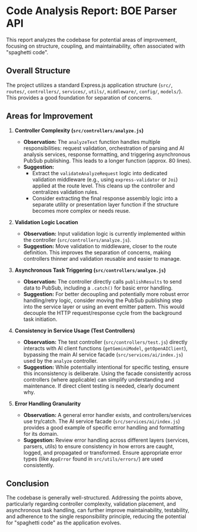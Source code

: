 # Code Analysis Report: BOE Parser API

This report analyzes the codebase for potential areas of improvement, focusing on structure, coupling, and maintainability, often associated with "spaghetti code".

## Overall Structure

The project utilizes a standard Express.js application structure (`src/`, `routes/`, `controllers/`, `services/`, `utils/`, `middleware/`, `config/`, `models/`). This provides a good foundation for separation of concerns.

## Areas for Improvement

1.  **Controller Complexity (`src/controllers/analyze.js`)**
    *   **Observation:** The `analyzeText` function handles multiple responsibilities: request validation, orchestration of parsing and AI analysis services, response formatting, and triggering asynchronous PubSub publishing. This leads to a longer function (approx. 80 lines).
    *   **Suggestion:**
        *   Extract the `validateAnalyzeRequest` logic into dedicated validation middleware (e.g., using `express-validator` or `Joi`) applied at the route level. This cleans up the controller and centralizes validation rules.
        *   Consider extracting the final response assembly logic into a separate utility or presentation layer function if the structure becomes more complex or needs reuse.

2.  **Validation Logic Location**
    *   **Observation:** Input validation logic is currently implemented within the controller (`src/controllers/analyze.js`).
    *   **Suggestion:** Move validation to middleware, closer to the route definition. This improves the separation of concerns, making controllers thinner and validation reusable and easier to manage.

3.  **Asynchronous Task Triggering (`src/controllers/analyze.js`)**
    *   **Observation:** The controller directly calls `publishResults` to send data to PubSub, including a `.catch()` for basic error handling.
    *   **Suggestion:** For better decoupling and potentially more robust error handling/retry logic, consider moving the PubSub publishing step into the service layer or using an event emitter pattern. This would decouple the HTTP request/response cycle from the background task initiation.

4.  **Consistency in Service Usage (Test Controllers)**
    *   **Observation:** The test controller (`src/controllers/test.js`) directly interacts with AI client functions (`getGeminiModel`, `getOpenAIClient`), bypassing the main AI service facade (`src/services/ai/index.js`) used by the `analyze` controller.
    *   **Suggestion:** While potentially intentional for specific testing, ensure this inconsistency is deliberate. Using the facade consistently across controllers (where applicable) can simplify understanding and maintenance. If direct client testing is needed, clearly document why.

5.  **Error Handling Granularity**
    *   **Observation:** A general error handler exists, and controllers/services use try/catch. The AI service facade (`src/services/ai/index.js`) provides a good example of specific error handling and formatting for its domain.
    *   **Suggestion:** Review error handling across different layers (services, parsers, utils) to ensure consistency in how errors are caught, logged, and propagated or transformed. Ensure appropriate error types (like `AppError` found in `src/utils/errors/`) are used consistently.

## Conclusion

The codebase is generally well-structured. Addressing the points above, particularly regarding controller complexity, validation placement, and asynchronous task handling, can further improve maintainability, testability, and adherence to the single responsibility principle, reducing the potential for "spaghetti code" as the application evolves. 